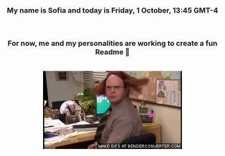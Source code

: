 


<div align="center">
<h3 >My name is Sofia and today is Friday, 1 October, 13:45 GMT-4</h3><br>
<h3 >For now, me and my personalities are working to create a fun Readme 👋
</h3><br>
<img src='img/dwight.gif' alt='working...'/>
</div>
